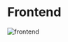 # Frontend

![frontend](https://user-images.githubusercontent.com/49620375/213622888-4a2c0921-22af-43ed-b650-63ee3a44def3.png)
